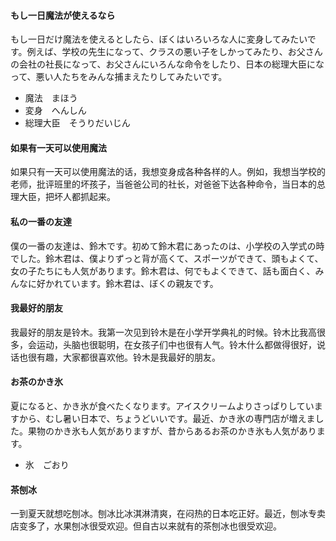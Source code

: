 #### もし一日魔法が使えるなら

もし一日だけ魔法を使えるとしたら、ぼくはいろいろな人に変身してみたいです。例えば、学校の先生になって、クラスの悪い子をしかってみたり、お父さんの会社の社長になって、お父さんにいろんな命令をしたり、日本の総理大臣になって、悪い人たちをみんな捕まえたりしてみたいです。

* 魔法　まほう
* 変身　へんしん
* 総理大臣　そうりだいじん

#### 如果有一天可以使用魔法

如果只有一天可以使用魔法的话，我想变身成各种各样的人。例如，我想当学校的老师，批评班里的坏孩子，当爸爸公司的社长，对爸爸下达各种命令，当日本的总理大臣，把坏人都抓起来。

#### 私の一番の友達

僕の一番の友達は、鈴木です。初めて鈴木君にあったのは、小学校の入学式の時でした。鈴木君は、僕よりずっと背が高くて、スポーツができて、頭もよくて、女の子たちにも人気があります。鈴木君は、何でもよくできて、話も面白く、みんなに好かれています。鈴木君は、ぼくの親友です。

#### 我最好的朋友

我最好的朋友是铃木。我第一次见到铃木是在小学开学典礼的时候。铃木比我高很多，会运动，头脑也很聪明，在女孩子们中也很有人气。铃木什么都做得很好，说话也很有趣，大家都很喜欢他。铃木是我最好的朋友。

#### お茶のかき氷

夏になると、かき氷が食べたくなります。アイスクリームよりさっぱりしていますから、むし暑い日本で、ちょうどいいです。最近、かき氷の専門店が増えました。果物のかき氷も人気がありますが、昔からあるお茶のかき氷も人気があります。

* 氷　ごおり

#### 茶刨冰

一到夏天就想吃刨冰。刨冰比冰淇淋清爽，在闷热的日本吃正好。最近，刨冰专卖店变多了，水果刨冰很受欢迎。但自古以来就有的茶刨冰也很受欢迎。
